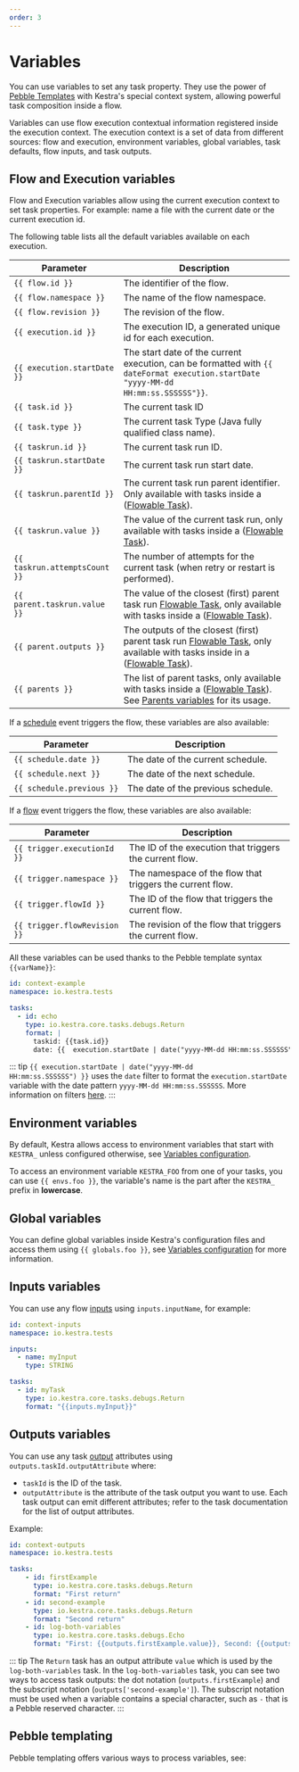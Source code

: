 ```yaml
---
order: 3
---
```


# Variables

You can use variables to set any task property. They use the power of [Pebble Templates](https://pebbletemplates.io/) with Kestra's special context system, allowing powerful task composition inside a flow.

Variables can use flow execution contextual information registered inside the execution context. The execution context is a set of data from different sources: flow and execution, environment variables, global variables, task defaults, flow inputs, and task outputs.

## Flow and Execution variables

Flow and Execution variables allow using the current execution context to set task properties. For example: name a file with the current date or the current execution id.

The following table lists all the default variables available on each execution.

| Parameter | Description |
| ---------- | ----------- |
|  <code v-pre>{{ flow.id }}</code> | The identifier of the flow. |
|  <code v-pre>{{ flow.namespace }}</code> | The name of the flow namespace. |
|  <code v-pre>{{ flow.revision }}</code> | The revision of the flow. |
|  <code v-pre>{{ execution.id }}</code> | The execution ID, a generated unique id for each execution. |
|  <code v-pre>{{ execution.startDate }}</code> | The start date of the current execution, can be formatted with <code v-pre>{{ dateFormat execution.startDate  "yyyy-MM-dd HH:mm:ss.SSSSSS"}}</code>. |
|  <code v-pre>{{ task.id }}</code> | The current task ID |
|  <code v-pre>{{ task.type }}</code> | The current task Type (Java fully qualified class name). |
|  <code v-pre>{{ taskrun.id }}</code> | The current task run ID. |
|  <code v-pre>{{ taskrun.startDate }}</code> | The current task run start date. |
|  <code v-pre>{{ taskrun.parentId }}</code> | The current task run parent identifier. Only available with tasks inside a  ([Flowable Task](../flowable)).|
|  <code v-pre>{{ taskrun.value }}</code> | The value of the current task run, only available with tasks inside a ([Flowable Task](../flowable)). |
|  <code v-pre>{{ taskrun.attemptsCount }}</code> | The number of attempts for the current task (when retry or restart is performed). |
|  <code v-pre>{{ parent.taskrun.value }}</code> | The value of the closest (first) parent task run [Flowable Task](../flowable), only available with tasks inside a ([Flowable Task](../flowable)). |
|  <code v-pre>{{ parent.outputs }}</code> | The outputs of the closest (first) parent task run [Flowable Task](../flowable), only available with tasks inside in a ([Flowable Task](../flowable)). |
|  <code v-pre>{{ parents }}</code> | The list of parent tasks, only available with tasks inside a ([Flowable Task](../flowable)). See [Parents variables](../variables/basic-usage.md#parents-with-flowable-task) for its usage. |

If a [schedule](../triggers/schedule.md) event triggers the flow, these variables are also available:

| Parameter | Description |
| ---------- | ----------- |
|  <code v-pre>{{ schedule.date }}</code> | The date of the current schedule. |
|  <code v-pre>{{ schedule.next }}</code> | The date of the next schedule. |
|  <code v-pre>{{ schedule.previous }}</code> | The date of the previous schedule. |

If a [flow](../triggers/flow.md) event triggers the flow, these variables are also available:

| Parameter | Description |
| ---------- | ----------- |
|  <code v-pre>{{ trigger.executionId }}</code> | The ID of the execution that triggers the current flow. |
|  <code v-pre>{{ trigger.namespace }}</code> | The namespace of the flow that triggers the current flow. |
|  <code v-pre>{{ trigger.flowId }}</code> | The ID of the flow that triggers the current flow. |
|  <code v-pre>{{ trigger.flowRevision }}</code> | The revision of the flow that triggers the current flow. |

All these variables can be used thanks to the Pebble template syntax <code v-pre>{{varName}}</code>:

```yaml
id: context-example
namespace: io.kestra.tests

tasks:
  - id: echo
    type: io.kestra.core.tasks.debugs.Return
    format: |
      taskid: {{task.id}}
      date: {{  execution.startDate | date("yyyy-MM-dd HH:mm:ss.SSSSSS") }}
```

::: tip
<code v-pre>{{ execution.startDate | date("yyyy-MM-dd HH:mm:ss.SSSSSS") }}</code> uses the `date` filter to format the `execution.startDate` variable with the date pattern `yyyy-MM-dd HH:mm:ss.SSSSSS`. More information on filters [here](./filter/).
:::

## Environment variables

By default, Kestra allows access to environment variables that start with `KESTRA_` unless configured otherwise, see [Variables configuration](../../administrator-guide/configuration/others/README.md#variables-configuration).

To access an environment variable `KESTRA_FOO` from one of your tasks, you can use <code v-pre>{{ envs.foo }}</code>, the variable's name is the part after the `KESTRA_` prefix in **lowercase**.

## Global variables

You can define global variables inside Kestra's configuration files and access them using <code v-pre>{{ globals.foo }}</code>, see [Variables configuration](../../administrator-guide/configuration/others/README.md#variables-configuration) for more information.

## Inputs variables

You can use any flow [inputs](../inputs/README.md) using `inputs.inputName`, for example:

```yaml
id: context-inputs
namespace: io.kestra.tests

inputs:
  - name: myInput
    type: STRING

tasks:
  - id: myTask
    type: io.kestra.core.tasks.debugs.Return
    format: "{{inputs.myInput}}"
```

## Outputs variables

You can use any task [output](../outputs/README.md) attributes using `outputs.taskId.outputAttribute` where:
- `taskId` is the ID of the task.
- `outputAttribute` is the attribute of the task output you want to use. Each task output can emit different attributes; refer to the task documentation for the list of output attributes.

Example:

```yaml
id: context-outputs
namespace: io.kestra.tests

tasks:
    - id: firstExample
      type: io.kestra.core.tasks.debugs.Return
      format: "First return"
    - id: second-example
      type: io.kestra.core.tasks.debugs.Return
      format: "Second return"
    - id: log-both-variables
      type: io.kestra.core.tasks.debugs.Echo
      format: "First: {{outputs.firstExample.value}}, Second: {{outputs['second-example'].value}}"
```

::: tip
The `Return` task has an output attribute `value` which is used by the `log-both-variables` task.
In the `log-both-variables` task, you can see two ways to access task outputs: the dot notation (`outputs.firstExample`) and the subscript notation (`outputs['second-example']`). The subscript notation must be used when a variable contains a special character, such as `-` that is a Pebble reserved character.
:::

## Pebble templating
Pebble templating offers various ways to process variables, see:

<ChildTableOfContents :max="1" />
